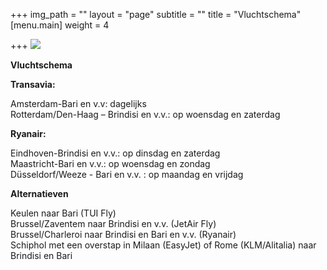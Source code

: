 +++
img_path = ""
layout = "page"
subtitle = ""
title = "Vluchtschema"
[menu.main]
weight = 4

+++
![](/images/20190707_114718.jpg)

**Vluchtschema**

**Transavia:**

Amsterdam-Bari en v.v: dagelijks  
Rotterdam/Den-Haag – Brindisi en v.v.: op woensdag en zaterdag

**Ryanair:**

Eindhoven-Brindisi en v.v.: op dinsdag en zaterdag  
Maastricht-Bari en v.v.: op woensdag en zondag  
Düsseldorf/Weeze - Bari en v.v. : op maandag en vrijdag

**Alternatieven**

Keulen naar Bari (TUI Fly)  
Brussel/Zaventem naar Brindisi en v.v. (JetAir Fly)  
Brussel/Charleroi naar Brindisi en Bari en v.v. (Ryanair)  
Schiphol met een overstap in Milaan (EasyJet) of Rome (KLM/Alitalia) naar Brindisi en Bari